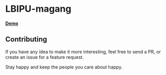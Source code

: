 # LBIPU-magang

#### [Demo](https://renodria.github.io//)


## Contributing

If you have any idea to make it more interesting, feel free to send a PR, or create an issue for a feature request.

Stay happy and keep the people you care about happy. 
